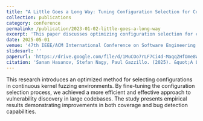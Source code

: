 ```yaml
---
title: "A Little Goes a Long Way: Tuning Configuration Selection for Continuous Kernel Fuzzing"
collection: publications
category: conference
permalink: /publication/2023-01-02-little-goes-a-long-way
excerpt: 'This paper discusses optimizing configuration selection for continuous kernel fuzzing to improve efficiency and effectiveness in vulnerability discovery.'
date: 2025-05-01
venue: '47th IEEE/ACM International Conference on Software Engineering (ICSE)'
slidesurl: ''
paperurl: 'https://drive.google.com/file/d/1MuCOo7rLF7Ci4d-MaqqZHfOme8WjL9Mm/view?usp=sharing'
citation: 'Sanan Hasanov, Stefan Nagy, Paul Gazzillo. (2025). &quot;A Little Goes a Long Way: Tuning Configuration Selection for Continuous Kernel Fuzzing.&quot; <i>47th IEEE/ACM International Conference on Software Engineering (ICSE)</i>.'
---
```


This research introduces an optimized method for selecting configurations in continuous kernel fuzzing environments. By fine-tuning the configuration selection process, we achieved a more efficient and effective approach to vulnerability discovery in large codebases. The study presents empirical results demonstrating improvements in both coverage and bug detection capabilities.


